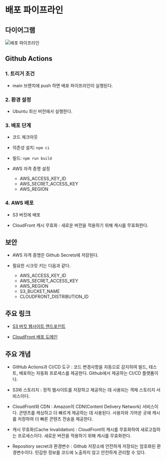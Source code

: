 # 배포 파이프라인

## 다이어그램

![배포 파이프라인](https://i.postimg.cc/3r0j2FYg/deployment-diagram.png)

## Github Actions

### 1. 트리거 조건

- main 브랜치에 push 하면 배포 파이프라인이 실행된다.

### 2. 환경 설정

- Ubuntu 최신 버전에서 실행한다.

### 3. 배포 단계

- 코드 체크아웃

- 의존성 설치: `npm ci`

- 빌드: `npm run build`

- AWS 자격 증명 설정
  - AWS_ACCESS_KEY_ID
  - AWS_SECRET_ACCESS_KEY
  - AWS_REGION

### 4. AWS 배포

- S3 버킷에 배포

- CloudFront 캐시 무효화 : 새로운 버전을 적용하기 위해 캐시를 무효화한다.

## 보안

- AWS 자격 증명은 Github Secrets에 저장된다.

- 필요한 시크릿 키는 다음과 같다.
  - AWS_ACCESS_KEY_ID
  - AWS_SECRET_ACCESS_KEY
  - AWS_REGION
  - S3_BUCKET_NAME
  - CLOUDFRONT_DISTRIBUTION_ID

## 주요 링크

- [S3 버킷 웹사이트 엔드포인트](http://hanghae-taylor.s3-website-ap-southeast-2.amazonaws.com)

- [CloudFront 배포 도메인](https://dtmh4286aohmb.cloudfront.net)

## 주요 개념

- GitHub Actions과 CI/CD 도구
  : 코드 변경사항을 자동으로 감지하여 빌드, 테스트, 배포하는 자동화 프로세스를 제공한다. Github에서 제공하는 CI/CD 플랫폼이다.

- S3와 스토리지
  : 정적 웹사이트를 저장하고 제공하는 데 사용되는 객체 스토리지 서비스이다.

- CloudFront와 CDN
  : Amazon의 CDN(Content Delivery Network) 서비스이다. 콘텐츠를 캐싱하고 더 빠르게 제공하는 데 사용된다. 사용자와 가까운 곳에 캐시를 저장하여 더 빠른 콘텐츠 전송을 제공한다.

- 캐시 무효화(Cache Invalidation)
  : CloudFront의 캐시를 무효화하여 새로고침하는 프로세스이다. 새로운 버전을 적용하기 위해 캐시를 무효화한다.

- Repository secret과 환경변수
  : Github 저장소에 안전하게 저장되는 암호화된 환경변수이다. 민감한 정보를 코드에 노출하지 않고 안전하게 관리할 수 있다.
